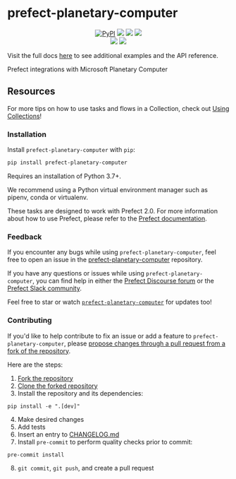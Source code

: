 # prefect-planetary-computer

<p align="center">
    <!--- Insert a cover image here -->
    <!--- <br> -->
    <a href="https://pypi.python.org/pypi/prefect-planetary-computer/" alt="PyPI version">
        <img alt="PyPI" src="https://img.shields.io/pypi/v/prefect-planetary-computer?color=0052FF&labelColor=090422"></a>
    <a href="https://github.com/giorgiobasile/prefect-planetary-computer/" alt="Stars">
        <img src="https://img.shields.io/github/stars/giorgiobasile/prefect-planetary-computer?color=0052FF&labelColor=090422" /></a>
    <a href="https://pypistats.org/packages/prefect-planetary-computer/" alt="Downloads">
        <img src="https://img.shields.io/pypi/dm/prefect-planetary-computer?color=0052FF&labelColor=090422" /></a>
    <a href="https://github.com/giorgiobasile/prefect-planetary-computer/pulse" alt="Activity">
        <img src="https://img.shields.io/github/commit-activity/m/giorgiobasile/prefect-planetary-computer?color=0052FF&labelColor=090422" /></a>
    <br>
    <a href="https://prefect-community.slack.com" alt="Slack">
        <img src="https://img.shields.io/badge/slack-join_community-red.svg?color=0052FF&labelColor=090422&logo=slack" /></a>
    <a href="https://discourse.prefect.io/" alt="Discourse">
        <img src="https://img.shields.io/badge/discourse-browse_forum-red.svg?color=0052FF&labelColor=090422&logo=discourse" /></a>
</p>

Visit the full docs [here](https://giorgiobasile.github.io/prefect-planetary-computer) to see additional examples and the API reference.

Prefect integrations with Microsoft Planetary Computer


<!--- ### Add a real-world example of how to use this Collection here

Offer some motivation on why this helps.

After installing `prefect-planetary-computer` and [saving the credentials](#saving-credentials-to-block), you can easily use it within your flows to help you achieve the aforementioned benefits!

```python
from prefect import flow, get_run_logger
```

--->

## Resources

For more tips on how to use tasks and flows in a Collection, check out [Using Collections](https://docs.prefect.io/collections/usage/)!

### Installation

Install `prefect-planetary-computer` with `pip`:

```bash
pip install prefect-planetary-computer
```

Requires an installation of Python 3.7+.

We recommend using a Python virtual environment manager such as pipenv, conda or virtualenv.

These tasks are designed to work with Prefect 2.0. For more information about how to use Prefect, please refer to the [Prefect documentation](https://docs.prefect.io/).

<!--- ### Saving credentials to block

Note, to use the `load` method on Blocks, you must already have a block document [saved through code](https://docs.prefect.io/concepts/blocks/#saving-blocks) or [saved through the UI](https://docs.prefect.io/ui/blocks/).

Below is a walkthrough on saving block documents through code.

1. Head over to <SERVICE_URL>.
2. Login to your <SERVICE> account.
3. Click "+ Create new secret key".
4. Copy the generated API key.
5. Create a short script, replacing the placeholders (or do so in the UI).

```python
from prefect_planetary_computer import Block
Block(api_key="API_KEY_PLACEHOLDER").save("BLOCK_NAME_PLACEHOLDER")
```

Congrats! You can now easily load the saved block, which holds your credentials:

```python
from prefect_planetary_computer import Block
Block.load("BLOCK_NAME_PLACEHOLDER")
```

!!! info "Registering blocks"

    Register blocks in this module to
    [view and edit them](https://docs.prefect.io/ui/blocks/)
    on Prefect Cloud:

    ```bash
    prefect block register -m prefect_planetary_computer
    ```

A list of available blocks in `prefect-planetary-computer` and their setup instructions can be found [here](https://giorgiobasile.github.io/prefect-planetary-computer/blocks_catalog).

--->

### Feedback

If you encounter any bugs while using `prefect-planetary-computer`, feel free to open an issue in the [prefect-planetary-computer](https://github.com/giorgiobasile/prefect-planetary-computer) repository.

If you have any questions or issues while using `prefect-planetary-computer`, you can find help in either the [Prefect Discourse forum](https://discourse.prefect.io/) or the [Prefect Slack community](https://prefect.io/slack).

Feel free to star or watch [`prefect-planetary-computer`](https://github.com/giorgiobasile/prefect-planetary-computer) for updates too!

### Contributing

If you'd like to help contribute to fix an issue or add a feature to `prefect-planetary-computer`, please [propose changes through a pull request from a fork of the repository](https://docs.github.com/en/pull-requests/collaborating-with-pull-requests/proposing-changes-to-your-work-with-pull-requests/creating-a-pull-request-from-a-fork).

Here are the steps:

1. [Fork the repository](https://docs.github.com/en/get-started/quickstart/fork-a-repo#forking-a-repository)
2. [Clone the forked repository](https://docs.github.com/en/get-started/quickstart/fork-a-repo#cloning-your-forked-repository)
3. Install the repository and its dependencies:
```
pip install -e ".[dev]"
```
4. Make desired changes
5. Add tests
6. Insert an entry to [CHANGELOG.md](https://github.com/giorgiobasile/prefect-planetary-computer/blob/main/CHANGELOG.md)
7. Install `pre-commit` to perform quality checks prior to commit:
```
pre-commit install
```
8. `git commit`, `git push`, and create a pull request
